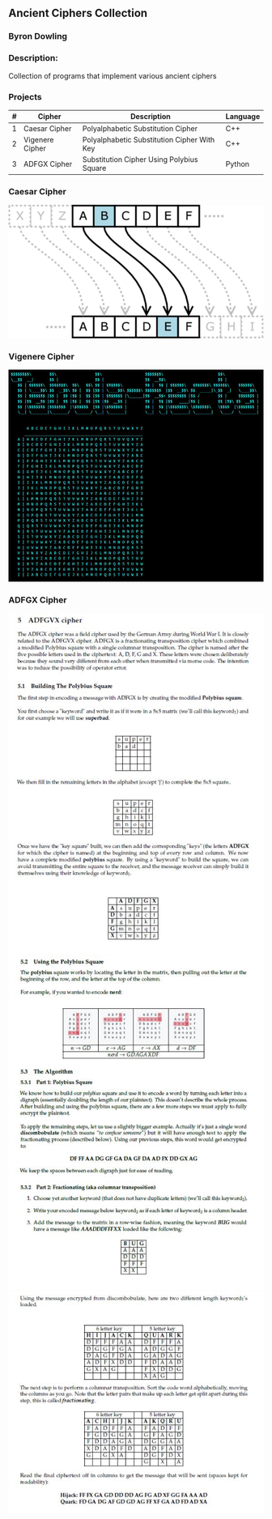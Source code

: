 ## Ancient Ciphers Collection
### Byron Dowling
### Description:
Collection of programs that implement various ancient ciphers

### Projects

|   #   | Cipher          | Description                                 | Language |
| :---: | --------------- | ------------------------------------------- | ---------|
|   1   | Caesar Cipher   | Polyalphabetic Substitution Cipher          | C++      |
|   2   | Vigenere Cipher | Polyalphabetic Substitution Cipher With Key | C++      |
|   3   | ADFGX Cipher    | Substitution Cipher Using Polybius Square   | Python   |



### Caesar Cipher
![CCI](https://github.com/Byron-Dowling/Ancient-Ciphers/blob/main/Projects/Caesar%20Cipher/Caesar_substition_cipher-750x393.png?raw=true)

### Vigenere Cipher
![VG1](https://github.com/Byron-Dowling/Ancient-Ciphers/blob/main/Projects/Vigenere%20Cipher/TR%20Snippet.JPG?raw=true)

### ADFGX Cipher
![AD1](https://github.com/Byron-Dowling/Ancient-Ciphers/blob/main/Projects/ADFGX%20Cipher/ADFGX%20Snippet%204.JPG?raw=true)
![AD2](https://github.com/Byron-Dowling/Ancient-Ciphers/blob/main/Projects/ADFGX%20Cipher/ADFGX%20Snippet%205.JPG?raw=true)
![AD3](https://github.com/Byron-Dowling/Ancient-Ciphers/blob/main/Projects/ADFGX%20Cipher/ADFGX%20Snippet%206.JPG?raw=true)
